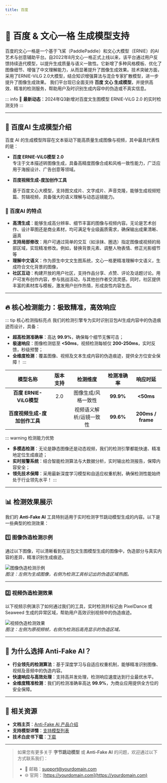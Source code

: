 ```yaml
---
title: 百度
---
```


# 🚀 百度 & 文心一格 生成模型支持

百度的文心一格是一个基于飞桨（PaddlePaddle）和文心大模型（ERNIE）的AI艺术与创意辅助平台。自2022年8月文心一格正式上线以来，该平台通过用户反馈持续迭代模型，以提升生成质量与语义一致性。它新增了多种风格模板、优化了图像细节、增强了中文理解能力，从而显著提升了图像生成效果。技术突破方面，采用了ERNIE-ViLG 2.0大模型，结合知识增强算法与混合专家扩散模型，进一步提升了图像生成效果。
我们平台现已全面支持 **百度 文心 生成模型**，并提供高效、精准的检测服务，帮助用户及时识别生成内容中的伪造或不真实信息。

::: info
📢 **最新动态**：2024年Q3新增对百度文生图模型 ERNIE-ViLG 2.0 的实时检测支持
:::

---
## 🌟 百度AI 生成模型介绍

百度 AI 的生成模型阵容在文本驱动下能高质量生成图像与视频，其中最具代表性的是：

- **百度 ERNIE-ViLG模型 2.0**  
  专注于文本描述转图像生成，具备高精度图像合成和风格一致性能力，广泛应用于海报设计、广告创意等领域。

- **百度视频生成-度加创作工具**

  基于百度文心大模型，支持图文成片、文字成片、声音克隆，能够生成视频短篇、剪辑视频，具备强大的语义理解与动态运镜能力。  

### 🎨 百度AI 的特点

- **高清生成**：能够生成高分辨率、细节丰富的图像与视频内容。无论是艺术创作、设计草图还是商业素材，均可满足专业级画质需求，确保输出成果清晰、逼真
- **支持局部修改**：用户可通过简单的交互（如涂抹、圈选）指定图像或视频的局部区域，实现精准修改。例如，替换背景元素、调整人物表情、修正光影细节等
- **理解中文语义**：作为原生中文文生图系统，文心一格更精准理解中文语义，生成符合文化背景的图像，
- **社区互动**：构建开放的用户社区，支持作品分享、点赞、评论及话题讨论。用户可发布创作内容，参与挑战活动，与其他创作者交流灵感。同时，社区提供丰富的素材库与模板，激发用户创作热情，形成良性内容生态。

---


## 🔥 核心检测能力：极致精准，高效响应

::: tip 核心检测指标亮点
我们的检测引擎专为实时识别豆包AI生成内容中的伪造痕迹而设计，具备：

- **超高检测准确率**：高达 **99.9%**，确保每个细节无懈可击；
- **极速响应**：图像检测低至 **<50ms**，视频检测每帧仅 **200-250ms**，实时反馈，秒级预警；
- **全维度检测**：覆盖图像、视频及文本生成内容的伪造痕迹，提供全方位安全保障！
:::

|        模型名称         |   版本支持   |           检测维度           | 检测准确率 |    响应时延     |
|:-------------------:|:------------:|:----------------------------:|:---------:|:--------------:|
| **百度 ERNIE-ViLG模型** |     2.0      |    图像生成/风格一致性       | **99.9%** |   **<50ms**    |
|  **百度视频生成-度加创作工具**  |         | 视频语义解析/运镜一致性       | **99.6%** | **200ms / frame** |

::: warning 检测能力优势
- **多模态检测**：无论是静态图像还是动态视频，我们的检测引擎都能快速、精准地定位生成痕迹；
- **实时报警系统**：结合智能检测算法与大数据分析，实时输出检测报告，保障内容安全；
- **领先技术保障**：采用最新深度学习模型和自适应权重机制，确保检测性能始终处于行业领先水平！
:::

---

## 📊 检测效果展示

我们的 **Anti-Fake AI** 工具特别适用于实时检测字节跳动模型生成的内容。以下是一些典型的检测效果：

### 1️⃣ **图像伪造检测示例**

通过以下图像，可以清晰看到在豆包文生图模型生成的图像中，伪造部分与真实内容的差异，精准识别生成痕迹。

![图像伪造检测示例](https://yourdomain.com/path/to/image-example.jpg)  
*图注：左侧为生成图像，右侧为检测工具标记出的伪造区域热图。*

---

### 2️⃣ **视频伪造检测效果**

以下视频示例演示了如何通过我们的工具，实时检测并标记由 PixelDance 或 Seaweed 生成的异常区域，帮助用户高效识别视频中的伪造痕迹。

![视频伪造检测效果](https://yourdomain.com/path/to/video-example.jpg)  
*图注：左侧为原视频帧，右侧为检测后高亮显示的伪造区域。*

---

## 💼 为什么选择 Anti-Fake AI？

- **行业领先的检测算法**：基于深度学习与自适应权重机制，能够精准识别图像、视频及音频中的伪造内容。  
- **快速响应与高效处理**：支持高并发处理，检测响应速度达到行业最优水平。  
- **全维度精准检测**：我们的检测准确率高达 **99.9%**，为商业应用提供全方位的安全保障。

---

## 🔗 相关资源

- **文档主页**：[Anti-Fake AI 产品介绍](./index.md)
- **支持模型详情**：[支持模型列表](./model-support.md)
- **技术白皮书下载**：[下载](https://yourdomain.com/whitepaper.pdf)

---

> 如果您有更多关于 **字节跳动模型** 或 **Anti-Fake AI** 的问题，欢迎通过以下方式联系我们：
>
> - 📧 邮箱：[support@yourdomain.com](mailto:support@yourdomain.com)
> - 🌐 官网：[https://yourdomain.com](https://yourdomain.com)

